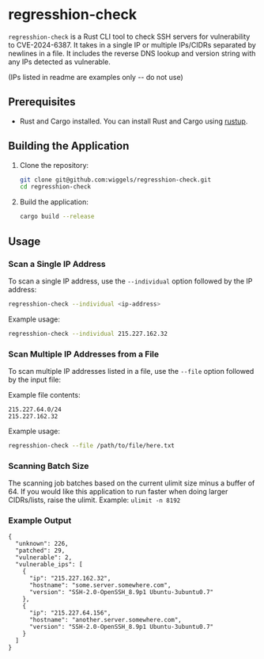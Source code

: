 # regresshion-check

`regresshion-check` is a Rust CLI tool to check SSH servers for vulnerability to CVE-2024-6387. It takes in a single IP or multiple IPs/CIDRs separated by newlines in a file. It includes the reverse DNS lookup and version string with any IPs detected as vulnerable.

(IPs listed in readme are examples only -- do not use)

## Prerequisites

- Rust and Cargo installed. You can install Rust and Cargo using [rustup](https://rustup.rs/).

## Building the Application

1. Clone the repository:
    ```sh
    git clone git@github.com:wiggels/regresshion-check.git
    cd regresshion-check
    ```

2. Build the application:
    ```sh
    cargo build --release
    ```

## Usage

### Scan a Single IP Address

To scan a single IP address, use the `--individual` option followed by the IP address:

```sh
regresshion-check --individual <ip-address>
```

Example usage:
```sh
regresshion-check --individual 215.227.162.32
```

### Scan Multiple IP Addresses from a File

To scan multiple IP addresses listed in a file, use the `--file` option followed by the input file:

Example file contents:
```
215.227.64.0/24
215.227.162.32
```

Example usage:
```sh
regresshion-check --file /path/to/file/here.txt
```

### Scanning Batch Size

The scanning job batches based on the current ulimit size minus a buffer of 64. If you would like this application to run faster when doing larger CIDRs/lists, raise the ulimit. Example: `ulimit -n 8192`

### Example Output
```
{
  "unknown": 226,
  "patched": 29,
  "vulnerable": 2,
  "vulnerable_ips": [
    {
      "ip": "215.227.162.32",
      "hostname": "some.server.somewhere.com",
      "version": "SSH-2.0-OpenSSH_8.9p1 Ubuntu-3ubuntu0.7"
    },
    {
      "ip": "215.227.64.156",
      "hostname": "another.server.somewhere.com",
      "version": "SSH-2.0-OpenSSH_8.9p1 Ubuntu-3ubuntu0.7"
    }
  ]
}
```